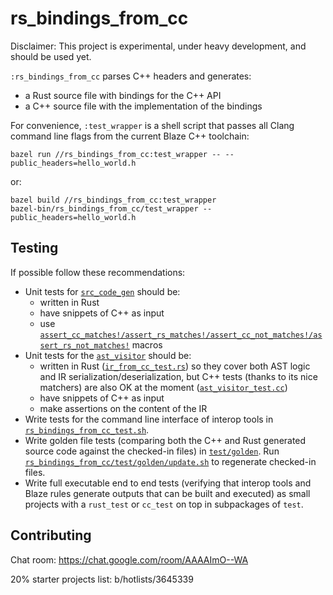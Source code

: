 # rs_bindings_from_cc

Disclaimer: This project is experimental, under heavy development, and should
be used yet.

`:rs_bindings_from_cc` parses C++ headers and generates:

*   a Rust source file with bindings for the C++ API
*   a C++ source file with the implementation of the bindings

For convenience, `:test_wrapper` is a shell script that passes all Clang command
line flags from the current Blaze C++ toolchain:

```
bazel run //rs_bindings_from_cc:test_wrapper -- --public_headers=hello_world.h
```

or:

```
bazel build //rs_bindings_from_cc:test_wrapper
bazel-bin/rs_bindings_from_cc/test_wrapper --public_headers=hello_world.h
```

## Testing

If possible follow these recommendations:

*   Unit tests for
    [`src_code_gen`](/rs_bindings_from_cc/src_code_gen.rs)
    should be:
    *   written in Rust
    *   have snippets of C++ as input
    *   use
        [`assert_cc_matches!/assert_rs_matches!/assert_cc_not_matches!/assert_rs_not_matches!`](/rs_bindings_from_cc/token_stream_matchers.rs)
        macros
*   Unit tests for the
    [`ast_visitor`](/rs_bindings_from_cc/ast_visitor.h)
    should be:
    *   written in Rust
        ([`ir_from_cc_test.rs`](/rs_bindings_from_cc/ir_from_cc_test.rs))
        so they cover both AST logic and IR serialization/deserialization, but
        C++ tests (thanks to its nice matchers) are also OK at the moment
        ([`ast_visitor_test.cc`](/rs_bindings_from_cc/ast_visitor_test.cc))
    *   have snippets of C++ as input
    *   make assertions on the content of the IR
*   Write tests for the command line interface of interop tools in
    [`rs_bindings_from_cc_test.sh`](/rs_bindings_from_cc/test/rs_bindings_from_cc_test.sh).
*   Write golden file tests (comparing both the C++ and Rust generated source
    code against the checked-in files) in
    [`test/golden`](/rs_bindings_from_cc/test/golden/).
    Run
    [`rs_bindings_from_cc/test/golden/update.sh`](/rs_bindings_from_cc/test/golden/update.sh)
    to regenerate checked-in files.
*   Write full executable end to end tests (verifying that interop tools and
    Blaze rules generate outputs that can be built and executed) as small
    projects with a `rust_test` or `cc_test` on top in subpackages of `test`.

## Contributing

Chat room: https://chat.google.com/room/AAAAImO--WA

20% starter projects list: b/hotlists/3645339
